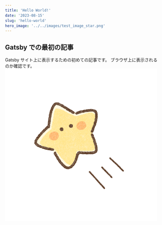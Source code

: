 ```yaml
---
title: 'Hello World!'
date: '2023-08-15'
slug: 'hello-world'
hero_image: '../../images/test_image_star.png'
---
```


## Gatsby での最初の記事

Gatsby サイト上に表示するための初めての記事です。
ブラウザ上に表示されるのか確認です。
![テスト画像](../../images/test_image_star.png)
